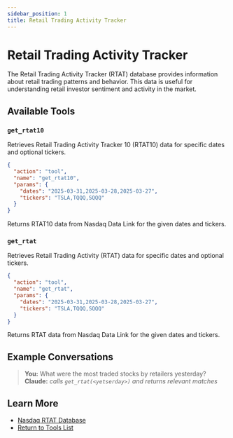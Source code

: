 ```yaml
---
sidebar_position: 1
title: Retail Trading Activity Tracker
---
```


# Retail Trading Activity Tracker

The Retail Trading Activity Tracker (RTAT) database provides information about retail trading patterns and behavior. This data is useful for understanding retail investor sentiment and activity in the market.

## Available Tools

### `get_rtat10`

Retrieves Retail Trading Activity Tracker 10 (RTAT10) data for specific dates and optional tickers.

```json
{
  "action": "tool",
  "name": "get_rtat10",
  "params": {
    "dates": "2025-03-31,2025-03-28,2025-03-27",
    "tickers": "TSLA,TQQQ,SQQQ"
  }
}
```

Returns RTAT10 data from Nasdaq Data Link for the given dates and tickers.

### `get_rtat`

Retrieves Retail Trading Activity (RTAT) data for specific dates and optional tickers.

```json
{
  "action": "tool",
  "name": "get_rtat",
  "params": {
    "dates": "2025-03-31,2025-03-28,2025-03-27",
    "tickers": "TSLA,TQQQ,SQQQ"
  }
}
```

Returns RTAT data from Nasdaq Data Link for the given dates and tickers.

## Example Conversations

> **You:** What were the most traded stocks by retailers yesterday?  
> **Claude:** *calls `get_rtat(<yetserday>)` and returns relevant matches*

## Learn More

- [Nasdaq RTAT Database](https://data.nasdaq.com/databases/RTAT)
- [Return to Tools List](../index#tools)